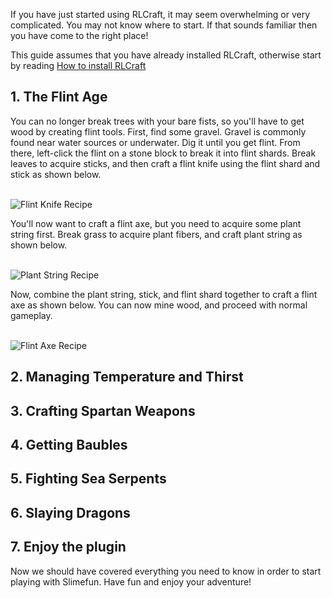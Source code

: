 If you have just started using RLCraft, it may seem overwhelming or very complicated.
You may not know where to start.
If that sounds familiar then you have come to the right place!

This guide assumes that you have already installed RLCraft, otherwise start by reading [How to install RLCraft](https://github.com/ValMobile/RLCraft/wiki/Installing-RLCraft)

## 1. The Flint Age
You can no longer break trees with your bare fists, so you'll have to get wood by creating flint tools. First, find some gravel. Gravel is commonly found near water sources or underwater. Dig it until you get flint. From there, left-click the flint on a stone block to break it into flint shards. Break leaves to acquire sticks, and then craft a flint knife using the flint shard and stick as shown below.<br><br>

![Flint Knife Recipe](https://raw.githubusercontent.com/ValMobile/RLCraft-Wiki/master/images/flint-knife-recipe.png)

You'll now want to craft a flint axe, but you need to acquire some plant string first. Break grass to acquire plant fibers, and craft plant string as shown below. <br><br>

![Plant String Recipe](https://raw.githubusercontent.com/ValMobile/RLCraft-Wiki/master/images/plant-string-recipe.png)

Now, combine the plant string, stick, and flint shard together to craft a flint axe as shown below. You can now mine wood, and proceed with normal gameplay.<br><br>

![Flint Axe Recipe](https://raw.githubusercontent.com/ValMobile/RLCraft-Wiki/master/images/flint-axe-recipe.png)

## 2. Managing Temperature and Thirst

## 3. Crafting Spartan Weapons

## 4. Getting Baubles

## 5. Fighting Sea Serpents

## 6. Slaying Dragons

## 7. Enjoy the plugin
Now we should have covered everything you need to know in order to start playing with Slimefun.
Have fun and enjoy your adventure!